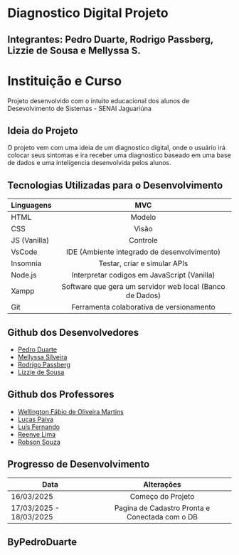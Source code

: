 # Diagnostico Digital Projeto

## Integrantes: Pedro Duarte, Rodrigo Passberg, Lizzie de Sousa e Mellyssa S.

# Instituição e Curso

Projeto desenvolvido com o intuito educacional dos alunos de Desevolvimento de Sistemas - SENAI Jaguariúna 

## Ideia do Projeto

O projeto vem com uma ideia de um diagnostico digital, onde o usuário irá colocar seus sintomas e ira receber uma diagnostico baseado em uma base de dados e uma inteligencia desenvolvida pelos alunos.


## Tecnologias Utilizadas para o Desenvolvimento


| Linguagens  | MVC |
| ------------- |:-------------:|
| HTML | Modelo     |
| CSS    | Visão |
| JS (Vanilla)  | Controle |
| VsCode    | IDE (Ambiente integrado de desenvolvimento) |
| Insomnia    | Testar, criar e simular APIs |
| Node.js    | Interpretar codigos em JavaScript (Vanilla) |
| Xampp    | Software que gera um servidor web local (Banco de Dados) |
| Git    | Ferramenta colaborativa de versionamento |


## Github dos Desenvolvedores

* [Pedro Duarte](https://github.com/PedroDNRusso)
* [Mellyssa Silveira](https://github.com/mellyssaS)
* [Rodrigo Passberg](https://github.com/RodrigoPassberg)
* [Lizzie de Sousa](https://github.com/BigLizziee)

## Github dos Professores

* [Wellington Fábio de Oliveira Martins](https://github.com/wellifabio)
* [Lucas Paiva](https://github.com/lucasPaiva00)
* [Luís Fernando](https://github.com/luisfernandospoljaric)
* [Reenye Lima](https://github.com/ReenyeLima)
* [Robson Souza](https://github.com/robsonbsouzaa)


## Progresso de Desenvolvimento

| Data  | Alterações |
| ------------- |:-------------:|
| 16/03/2025     | Começo do Projeto     |
| 17/03/2025 - 18/03/2025     | Pagina de Cadastro Pronta e Conectada com o DB  |


## ByPedroDuarte

